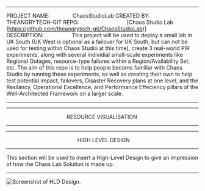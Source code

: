 *******************************************************************************

PROJECT NAME:     ChaosStudioLab
CREATED BY:      THEANGRYTECH-GIT
REPO:         [Chaos Studio Lab (https://github.com/theangrytech-git/ChaosStudioLab)]
DESCRIPTION:      This project will be used to deploy a small lab in UK South 
(UK West is optional as a failover for UK South, but can not be used for 
testing within Chaos Studio at this time), create 3 real-world PIR experiments, 
along with several individial small-scale experiments like Regional Outages, 
resource-type failures within a Region/Availability Set, etc. 
The aim of this repo is to help people become familiar with Chaos Studio by 
running these experiments, as well as creating their own to help test potential 
impact, failovers, Disaster Recovery plans at one level, and the Resilancy, 
Operational Excellence, and Performance Effeciency pillars of the 
Well-Architected Framework on a larger scale.

*******************************************************************************



*******************************************************************************
                           RESOURCE VISUALISATION
*******************************************************************************
*******************************************************************************
                             HIGH LEVEL DESIGN
*******************************************************************************
This section will be used to insert a High-Level Design to give an
impression of how the Chaos Lab Solution is made up.
*******************************************************************************

![Screenshot of HLD Design.](https://github.com/theangrytech-git/ChaosStudioLab)

